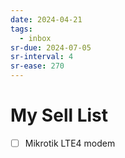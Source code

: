 ```yaml
---
date: 2024-04-21
tags:
  - inbox
sr-due: 2024-07-05
sr-interval: 4
sr-ease: 270
---
```

# My Sell List

- [ ] Mikrotik LTE4 modem

